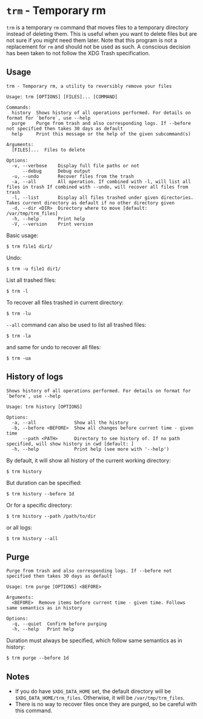 # `trm` - Temporary rm

`trm` is a temporary `rm` command that moves files to a temporary directory instead of deleting them. This is useful when you want to delete files but are not sure if you might need them later. Note that this program is not a replacement for `rm` and should not be used as such. A conscious decision has been taken to not follow the XDG Trash specification.


## Usage

```
trm - Temporary rm, a utility to reversibly remove your files

Usage: trm [OPTIONS] [FILES]... [COMMAND]

Commands:
  history  Shows history of all operations performed. For details on format for `before`, use --help
  purge    Purge from trash and also corresponding logs. If --before not specified then takes 30 days as default
  help     Print this message or the help of the given subcommand(s)

Arguments:
  [FILES]...  Files to delete

Options:
  -v, --verbose    Display full file paths or not
      --debug      Debug output
  -u, --undo       Recover files from the trash
  -a, --all        All operation. If combined with -l, will list all files in trash If combined with --undo, will recover all files from trash
  -l, --list       Display all files trashed under given directories. Takes current directory as default if no other directory given
  -d, --dir <DIR>  Directory where to move [default: /var/tmp/trm_files]
  -h, --help       Print help
  -V, --version    Print version
```

Basic usage:
```
$ trm file1 dir1/
```

Undo:
```
$ trm -u file1 dir1/
```

List all trashed files:
```
$ trm -l
```

To recover all files trashed in current directory:
```
$ trm -lu
```

`--all` command can also be used to list all trashed files:
```
$ trm -la
```

and same for undo to recover all files:
```
$ trm -ua
```


## History of logs
```
Shows history of all operations performed. For details on format for `before`, use --help

Usage: trm history [OPTIONS]

Options:
  -a, --all              Show all the history
  -b, --before <BEFORE>  Show all changes before current time - given time
      --path <PATH>      Directory to see history of. If no path specified, will show history in cwd [default: ]
  -h, --help             Print help (see more with '--help')
```


By default, it will show all history of the current working directory:
```
$ trm history
```

But duration can be specified:
```
$ trm history --before 1d
```

Or for a specific directory:
```
$ trm history --path /path/to/dir
```

or all logs:
```
$ trm history --all
```

## Purge
```
Purge from trash and also corresponding logs. If --before not specified then takes 30 days as default

Usage: trm purge [OPTIONS] <BEFORE>

Arguments:
  <BEFORE>  Remove items before current time - given time. Follows same semantics as in history

Options:
  -q, --quiet  Confirm before purging
  -h, --help   Print help
```

Duration must always be specified, which follow same semantics as in history:
```
$ trm purge --before 1d
```



## Notes

- If you do have `$XDG_DATA_HOME` set, the default directory will be `$XDG_DATA_HOME/trm_files`. Otherwise, it will be `/var/tmp/trm_files`.
- There is no way to recover files once they are purged, so be careful with this command.